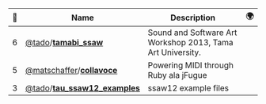 |:star2: | Name | Description | 🌍|
|---|---|---|---|
|6|[@tado](https://github.com/tado)/[**tamabi_ssaw**](https://github.com/tado/tamabi_ssaw)|Sound and Software Art Workshop 2013, Tama Art University.||
|5|[@matschaffer](https://github.com/matschaffer)/[**collavoce**](https://github.com/matschaffer/collavoce)|Powering MIDI through Ruby ala jFugue||
|3|[@tado](https://github.com/tado)/[**tau_ssaw12_examples**](https://github.com/tado/tau_ssaw12_examples)|ssaw12 example files||

